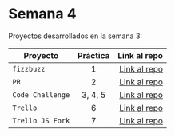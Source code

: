 # Semana 4 

Proyectos desarrollados en la semana 3:

| Proyecto | Práctica | Link al repo |
| ------------- |:-------------:| -----:|
|`fizzbuzz`|1|[Link al repo](https://github.com/AlejandroMorales-s/fizzbuzz)|
|`PR`|2|[Link al repo](https://github.com/AlejandroMorales-s/pr)|
|`Code Challenge`|3, 4, 5|[Link al repo](https://github.com/AlejandroMorales-s/code-challenge)|
|`Trello`|6|[Link al repo](https://github.com/AlejandroMorales-s/trello)|
|`Trello JS Fork`|7|[Link al repo](https://github.com/AlejandroMorales-s/trello-js-fork)|
